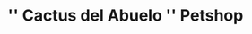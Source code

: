 ---
title: "'' Cactus del Abuelo '' Petshop"
url: /ciudad-autonoma-de-buenos-aires/cactus-del-abuelo-petshop/
shop: Tiere
---